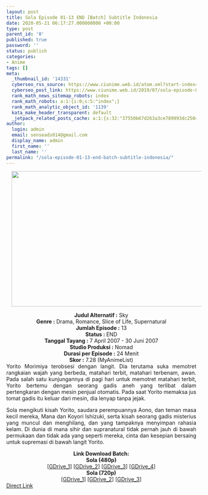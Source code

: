 ```yaml
---
layout: post
title: Sola Episode 01-13 END [Batch] Subtitle Indonesia
date: 2020-05-21 06:17:27.000000000 +00:00
type: post
parent_id: '0'
published: true
password: ''
status: publish
categories:
- Anime
tags: []
meta:
  _thumbnail_id: '14331'
  cyberseo_rss_source: https://www.ciunime.web.id/atom.xml?start-index=451&max-results=150
  cyberseo_post_link: https://www.ciunime.web.id/2019/07/sola-episode-01-13-end-batch-subtitle.html
  rank_math_news_sitemap_robots: index
  rank_math_robots: a:1:{i:0;s:5:"index";}
  rank_math_analytic_object_id: '1139'
  kata_make_header_transparent: default
  _jetpack_related_posts_cache: a:1:{s:32:"37550b67d263a3ce789993dc25046c5f";a:2:{s:7:"expires";i:1648682686;s:7:"payload";a:0:{}}}
author:
  login: admin
  email: senseads014@gmail.com
  display_name: admin
  first_name: ''
  last_name: ''
permalink: "/sola-episode-01-13-end-batch-subtitle-indonesia/"
---
```

<div class="separator" style="clear: both; text-align: center;"><a href="https://1.bp.blogspot.com/-SA9hYsFH7hI/XTH9BKDAnsI/AAAAAAAAcJg/BpaH51-Ouck4eud1JH9sxXaR4iFUJiFGwCLcBGAs/s1600/Sola.jpg" imageanchor="1" style="margin-left: 1em; margin-right: 1em;"><img border="0" data-original-height="720" data-original-width="1280" height="360" src="{{ site.baseurl }}/assets/2020/05/Sola.jpg" width="640" /></a></div>
<p>
<div style="text-align: center;"><b>Judul</b><b><b> Alternatif</b> :</b> Sky</div>
<div style="text-align: center;"><b><b>Genre :</b></b> Drama, Romance, Slice of Life, Supernatural</div>
<div style="text-align: center;"><b>Jumlah Episode :</b> 13<br /><b>Status :&nbsp;</b>END<br /><b>Tanggal Tayang :</b> 7 April 2007 - 30 Juni 2007<br /><b>Studio Produksi :</b> Nomad<br /><b>Durasi per Episode :</b> 24 Menit</div>
<div style="text-align: center;"><b>Skor :</b> 7.28 (MyAnimeList)</div>
<div style="text-align: center;"></div>
<div style="text-align: justify;">Yorito Morimiya terobsesi dengan langit. Dia terutama suka memotret rangkaian wajah yang berbeda, matahari terbit, matahari terbenam, awan. Pada salah satu kunjungannya di pagi hari untuk memotret matahari terbit, Yorito bertemu dengan seorang gadis aneh yang terlibat dalam pertengkaran dengan mesin penjual otomatis. Pada saat Yorito memaksa jus tomat gadis itu keluar dari mesin, dia lenyap tanpa jejak.</p>
<p>Sola mengikuti kisah Yorito, saudara perempuannya Aono, dan teman masa kecil mereka, Mana dan Koyori Ishizuki, serta kisah seorang gadis misterius yang muncul dan menghilang, dan yang tampaknya menyimpan rahasia kelam. Di dunia di mana sihir dan supranatural tidak pernah jauh di bawah permukaan dan tidak ada yang seperti mereka, cinta dan kesepian bersaing untuk supremasi di bawah langit Yorito.</p></div>
<div style="text-align: justify;"></div>
<div style="text-align: justify;"></div>
<div style="text-align: center;"><b>Link Download Batch:</b></div>
<div style="text-align: center;"><b>Sola (480p)</b></div>
<div style="text-align: center;">[<a href="https://drive.google.com/uc?id=1ZZ9VcBxmxqMiOX7MXW9oDUonxuCwgBu3" target="_blank" rel="noopener">GDrive_1</a>] [<a href="https://drive.google.com/uc?export=download&amp;id=0Bz1rnx8ec8A7RkVsWkM1aWhXMFU" target="_blank" rel="noopener">GDrive_2</a>] [<a href="https://drive.google.com/uc?id=18aKly9vwjdvy3TVVu8hjr9luqoQxQa1N" target="_blank" rel="noopener">GDrive_3</a>] [<a href="https://drive.google.com/u/0/uc?id=1faxIVwQSCfzDAuibKPUeZLYKXR1eJnKZ" target="_blank" rel="noopener">GDrive_4</a>]</div>
<div style="text-align: center;"><b>Sola (720p)</b><br />[<a href="https://drive.google.com/uc?id=1_08aoDzWi5Aq3TnpJ2S35RmJSBn7ngwV" target="_blank" rel="noopener">GDrive_1</a>] [<a href="https://drive.google.com/uc?export=download&amp;id=0Bz1rnx8ec8A7V0ljbzVYb2NSRW8" target="_blank" rel="noopener">GDrive_2</a>] [<a href="https://drive.google.com/u/0/uc?id=1PLMdEQC8UKLPhCjhDfFM2Q8rgns_z91J" target="_blank" rel="noopener">GDrive_3</a>]</div>
<link rel="stylesheet" href="https://cdnjs.cloudflare.com/ajax/libs/font-awesome/4.7.0/css/font-awesome.min.css" />
<div class="divbtn"> <a href="https://handymansurrender.com/fihup8buzv?key=94550f7ce39444073321dde3b8782f97" class="btn"><i class="fa fa-download"></i> Direct Link</a> </div>
